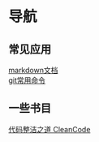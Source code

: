 # 导航
## 常见应用
[markdown文档](/markdown/markdown.md/)  
[git常用命令](/git/git.md/)
## 一些书目
[代码整洁之道 CleanCode](/book/cleancode.md)